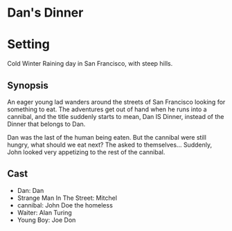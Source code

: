 # Dan's Dinner

# Setting
Cold Winter Raining day in San Francisco, with steep hills.

## Synopsis

An eager young lad wanders around the streets of San Francisco looking for something to eat. The adventures get out of hand when he runs into a cannibal, and the title suddenly starts to mean, Dan IS Dinner, instead of the Dinner that belongs to Dan.

Dan was the last of the human being eaten. But the cannibal  were still hungry, what should we eat next? The asked to themselves... Suddenly, John looked very appetizing to the rest of the cannibal.

## Cast

- Dan: Dan
- Strange Man In The Street: Mitchel
- cannibal: John Doe the homeless
- Waiter: Alan Turing
- Young Boy: Joe Don
